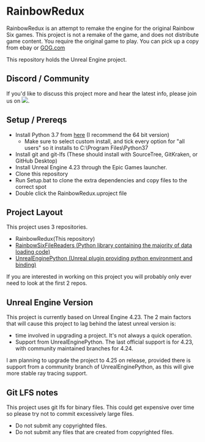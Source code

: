 # RainbowRedux

RainbowRedux is an attempt to remake the engine for the original Rainbow Six games. This project is not a remake of the game, and does not distribute game content. You require the original game to play. You can pick up a copy from ebay or [GOG.com](https://www.gog.com/game/tom_clancys_rainbow_six)

This repository holds the Unreal Engine project.

## Discord / Community

If you'd like to discuss this project more and hear the latest info, please join us on <a href="https://discord.gg/WK9jbqR"><img src="https://img.shields.io/badge/discord-join-7289DA.svg?logo=discord&longCache=true&style=flat" /></a>.

## Setup / Prereqs

* Install Python 3.7 from [here](https://www.python.org/downloads/release/python-376/) (I recommend the 64 bit version)
  * Make sure to select custom install, and tick every option for "all users" so it installs to C:\Program Files\Python37
* Install git and git-lfs (These should install with SourceTree, GitKraken, or GitHub Desktop)
* Install Unreal Engine 4.23 through the Epic Games launcher.
* Clone this repository
* Run Setup.bat to clone the extra dependencies and copy files to the correct spot
* Double click the RainbowRedux.uproject file

## Project Layout

This project uses 3 repositories.

* RainbowRedux(This repository)
* [RainbowSixFileReaders (Python library containing the majority of data loading code)](https://github.com/RainbowRedux/RainbowSixFileConverters)
* [UnrealEnginePython (Unreal plugin providing python environment and binding)](https://github.com/boristsr/UnrealEnginePython)

If you are interested in working on this project you will probably only ever need to look at the first 2 repos.

## Unreal Engine Version

This project is currently based on Unreal Engine 4.23. The 2 main factors that will cause this project to lag behind the latest unreal version is:

* time involved in upgrading a project. It's not always a quick operation.
* Support from UnrealEnginePython. The last official support is for 4.23, with community maintained branches for 4.24.

I am planning to upgrade the project to 4.25 on release, provided there is support from a community branch of UnrealEnginePython, as this will give more stable ray tracing support.

## Git LFS notes

This project uses git lfs for binary files. This could get expensive over time so please try not to commit excessively large files.

* Do not submit any copyrighted files.
* Do not submit any files that are created from copyrighted files.
